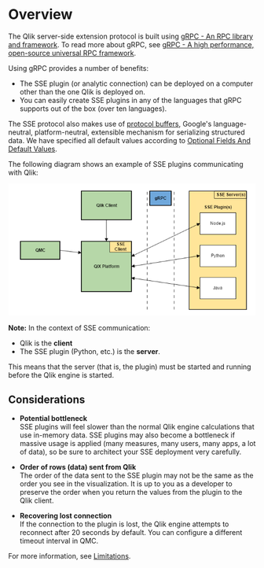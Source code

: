 # Overview

The Qlik server-side extension protocol is built using [gRPC - An RPC library and framework](http://github.com/grpc/grpc).  To read more about gRPC, see [gRPC - A high performance, open-source universal RPC framework](http://www.grpc.io/). 

Using gRPC provides a number of benefits:
- The SSE plugin (or analytic connection) can be deployed on a computer other than the one Qlik is deployed on.
- You can easily create SSE plugins in any of the languages that gRPC supports out of the box (over ten languages).

The SSE protocol also makes use of [protocol buffers](https://developers.google.com/protocol-buffers/), Google's language-neutral, platform-neutral, extensible mechanism for serializing structured data. We have specified all default values according to [Optional Fields And Default Values](https://developers.google.com/protocol-buffers/docs/proto#optional).

The following diagram shows an example of SSE plugins communicating with Qlik:

![](SSE_overview.png)

**Note:** In the context of SSE communication:  
- Qlik is the **client**
- The SSE plugin (Python, etc.) is the **server**.  

This means that the server (that is, the plugin) must be started and running before the Qlik engine is started.

## Considerations
* **Potential bottleneck**  
SSE plugins will feel slower than the normal Qlik engine calculations that use in-memory data. SSE plugins may also become a bottleneck if massive usage is applied (many measures, many users, many apps, a lot of data), so be sure to architect your SSE deployment very carefully.

* **Order of rows (data) sent from Qlik**  
The order of the data sent to the SSE plugin may not be the same as the order you see in the visualization. It is up to you as a developer to preserve the order when you return the values from the plugin to the Qlik client.

* **Recovering lost connection**  
If the connection to the plugin is lost, the Qlik engine attempts to reconnect after 20 seconds by default. You can configure a different timeout interval in QMC.

For more information, see [Limitations](limitations.md).